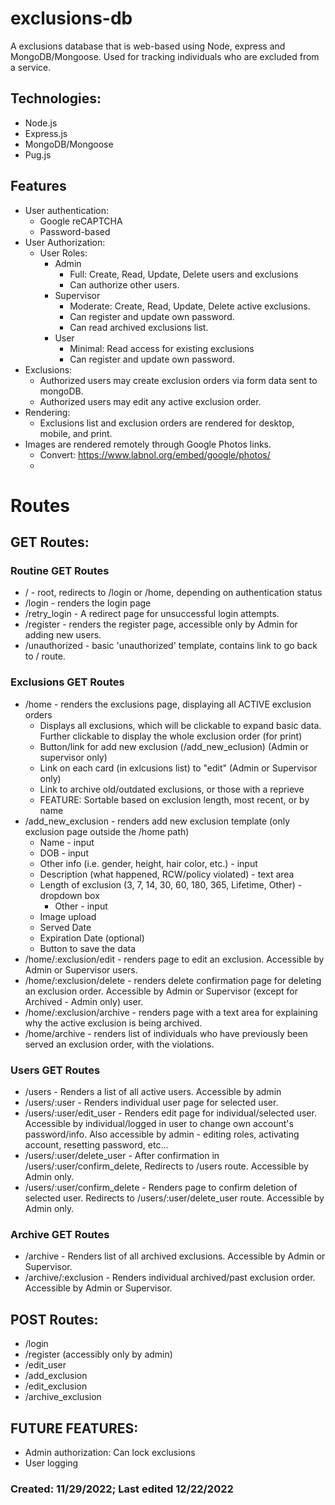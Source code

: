 # exclusions-db

A exclusions database that is web-based using Node, express and
MongoDB/Mongoose. Used for tracking individuals who are excluded from a service.

## Technologies:
- Node.js
- Express.js
- MongoDB/Mongoose
- Pug.js

## Features
- User authentication:
  - Google reCAPTCHA
  - Password-based
- User Authorization:
  - User Roles:
    - Admin
      - Full: Create, Read, Update, Delete users and exclusions
      - Can authorize other users.
    - Supervisor
      - Moderate: Create, Read, Update, Delete active exclusions.
      - Can register and update own password.
      - Can read archived exclusions list.
    - User
      - Minimal: Read access for existing exclusions
      - Can register and update own password.
- Exclusions:
  - Authorized users may create exclusion orders via form data sent to mongoDB.
  - Authorized users may edit any active exclusion order.
- Rendering:
  - Exclusions list and exclusion orders are rendered for desktop, mobile, and print.
- Images are rendered remotely through Google Photos links. 
  - Convert: https://www.labnol.org/embed/google/photos/
  - 
# Routes
## GET Routes:
### Routine GET Routes
- / - root, redirects to /login or /home, depending on authentication status
- /login - renders the login page
- /retry_login - A redirect page for unsuccessful login attempts.
- /register - renders the register page, accessible only by Admin for adding new users.
- /unauthorized - basic 'unauthorized' template, contains link to go back to / route.

### Exclusions GET Routes
- /home - renders the exclusions page, displaying all ACTIVE exclusion orders
  - Displays all exclusions, which will be clickable to expand basic data.
    Further clickable to display the whole exclusion order (for print)
  - Button/link for add new exclusion (/add_new_eclusion) (Admin or supervisor only)
  - Link on each card (in exlcusions list) to "edit" (Admin or Supervisor only)
  - Link to archive old/outdated exclusions, or those with a reprieve
  - FEATURE: Sortable based on exclusion length, most recent, or by name
- /add_new_exclusion - renders add new exclusion template (only exclusion page
  outside the /home path)
  - Name - input
  - DOB - input
  - Other info (i.e. gender, height, hair color, etc.) - input
  - Description (what happened, RCW/policy violated) - text area
  - Length of exclusion (3, 7, 14, 30, 60, 180, 365, Lifetime, Other) - dropdown box
    - Other - input
  - Image upload
  - Served Date
  - Expiration Date (optional)
  - Button to save the data
- /home/:exclusion/edit - renders page to edit an exclusion. Accessible by Admin
  or Supervisor users.
- /home/:exclusion/delete - renders delete confirmation page for deleting an
  exclusion order. Accessible by Admin or Supervisor (except for Archived -
  Admin only) user.
- /home/:exclusion/archive - renders page with a text area for explaining why the
  active exclusion is being archived.
- /home/archive - renders list of individuals who have previously been served an
  exclusion order, with the violations.

### Users GET Routes
- /users - Renders a list of all active users. Accessible by admin
- /users/:user - Renders individual user page for selected user.
- /users/:user/edit_user - Renders edit page for individual/selected user. Accessible by individual/logged
  in user to change own account's password/info. Also accessible by admin -
  editing roles, activating account, resetting password, etc...
- /users/:user/delete_user - After confirmation in /users/:user/confirm_delete,
  Redirects to /users route. Accessible by Admin only. 
- /users/:user/confirm_delete - Renders page to confirm deletion of selected
  user. Redirects to /users/:user/delete_user route. Accessible by Admin only.

### Archive GET Routes
- /archive - Renders list of all archived exclusions. Accessible by Admin or Supervisor.
- /archive/:exclusion - Renders individual archived/past exclusion order.
  Accessible by Admin or Supervisor.

## POST Routes:

- /login
- /register (accessibly only by admin)
- /edit_user
- /add_exclusion
- /edit_exclusion
- /archive_exclusion

## FUTURE FEATURES:

- Admin authorization: Can lock exclusions
- User logging

### Created: 11/29/2022; Last edited 12/22/2022
